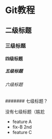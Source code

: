 # Git教程

## 二级标题

### 三级标题

#### 四级标题

##### 五级标题

###### 六级标题

####### 七级标题？

没有七级标题（尴尬


- feature A
- fix-B 2nd
- feature C
